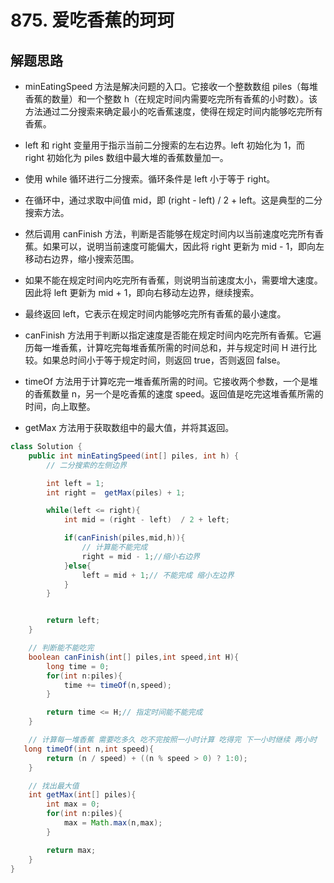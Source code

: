 # 875. 爱吃香蕉的珂珂


## 解题思路

* minEatingSpeed 方法是解决问题的入口。它接收一个整数数组 piles（每堆香蕉的数量）和一个整数 h（在规定时间内需要吃完所有香蕉的小时数）。该方法通过二分搜索来确定最小的吃香蕉速度，使得在规定时间内能够吃完所有香蕉。

* left 和 right 变量用于指示当前二分搜索的左右边界。left 初始化为 1，而 right 初始化为 piles 数组中最大堆的香蕉数量加一。

* 使用 while 循环进行二分搜索。循环条件是 left 小于等于 right。

* 在循环中，通过求取中间值 mid，即 (right - left) / 2 + left。这是典型的二分搜索方法。

* 然后调用 canFinish 方法，判断是否能够在规定时间内以当前速度吃完所有香蕉。如果可以，说明当前速度可能偏大，因此将 right 更新为 mid - 1，即向左移动右边界，缩小搜索范围。

* 如果不能在规定时间内吃完所有香蕉，则说明当前速度太小，需要增大速度。因此将 left 更新为 mid + 1，即向右移动左边界，继续搜索。

* 最终返回 left，它表示在规定时间内能够吃完所有香蕉的最小速度。

* canFinish 方法用于判断以指定速度是否能在规定时间内吃完所有香蕉。它遍历每一堆香蕉，计算吃完每堆香蕉所需的时间总和，并与规定时间 H 进行比较。如果总时间小于等于规定时间，则返回 true，否则返回 false。

* timeOf 方法用于计算吃完一堆香蕉所需的时间。它接收两个参数，一个是堆的香蕉数量 n，另一个是吃香蕉的速度 speed。返回值是吃完这堆香蕉所需的时间，向上取整。

* getMax 方法用于获取数组中的最大值，并将其返回。

```java
class Solution {
    public int minEatingSpeed(int[] piles, int h) {
        // 二分搜索的左侧边界

        int left = 1;
        int right =  getMax(piles) + 1;

        while(left <= right){
            int mid = (right - left)  / 2 + left;

            if(canFinish(piles,mid,h)){
                // 计算能不能完成
                right = mid - 1;//缩小右边界 
            }else{
                left = mid + 1;// 不能完成 缩小左边界
            }
        }


        return left;
    }

    // 判断能不能吃完
    boolean canFinish(int[] piles,int speed,int H){
        long time = 0;
        for(int n:piles){
            time += timeOf(n,speed);
        }

        return time <= H;// 指定时间能不能完成
    }

    // 计算每一堆香蕉 需要吃多久 吃不完按照一小时计算 吃得完 下一小时继续 两小时
   long timeOf(int n,int speed){
        return (n / speed) + ((n % speed > 0) ? 1:0);
    }

    // 找出最大值
    int getMax(int[] piles){
        int max = 0;
        for(int n:piles){
            max = Math.max(n,max);
        }

        return max;
    }
}

```
